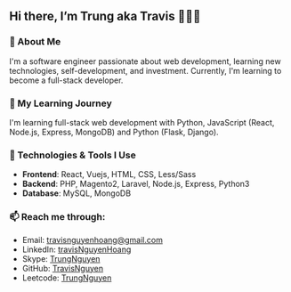 ## Hi there, I’m Trung aka Travis 👋👋👋

### 🚀 About Me
I'm a software engineer passionate about web development, learning new technologies, self-development, and investment. Currently, I'm learning to become a full-stack developer.

### 🌱 My Learning Journey
I'm learning full-stack web development with Python, JavaScript (React, Node.js, Express, MongoDB) and Python (Flask, Django).

### 🔧 Technologies & Tools I Use
- **Frontend**: React, Vuejs, HTML, CSS, Less/Sass
- **Backend**: PHP, Magento2, Laravel, Node.js, Express, Python3
- **Database**: MySQL, MongoDB

### 📫 Reach me through:
- Email: travisnguyenhoang@gmail.com
- LinkedIn: [travisNguyenHoang](https://www.linkedin.com/in/travis-nguyenhoang/)
- Skype: [TrungNguyen](https://join.skype.com/invite/fuAcc9c7cona)
- GitHub: [TravisNguyen](https://github.com/nhdtrung)
- Leetcode: [TrungNguyen](https://leetcode.com/u/trung-nguyen)
